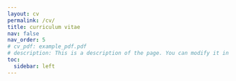 ```yaml
---
layout: cv
permalink: /cv/
title: curriculum vitae
nav: false
nav_order: 5
# cv_pdf: example_pdf.pdf
# description: This is a description of the page. You can modify it in '_pages/cv.md'. You can also change or remove the top pdf download button.
toc:
  sidebar: left
---
```

